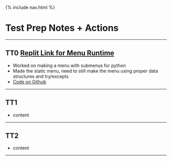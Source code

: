 {% include nav.html %}
# Test Prep Notes + Actions
***
## TT0 [Replit Link for Menu Runtime](https://replit.com/@AkhilNandhakuma/Data-Structures-1#main.py)
- Worked on making a menu with submenus for python
- Made the static menu, need to still make the menu using proper data structures and try/excepts
- [Code on Github](https://github.com/AkhilNandhakumar/Akhil-Data-Structures/blob/main/main.py)

***

## TT1
- content

***

## TT2
- content

***
